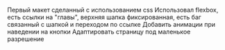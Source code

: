 Первый макет сделанный с использованием css
Использовал flexbox, есть ссылки на "главы", верхняя шапка фиксированная, есть баг связанный с шапкой и переходом по ссылке
Добавить анимации при наведении на кнопки
Адаптировать страницу под маленькое разрешение 
